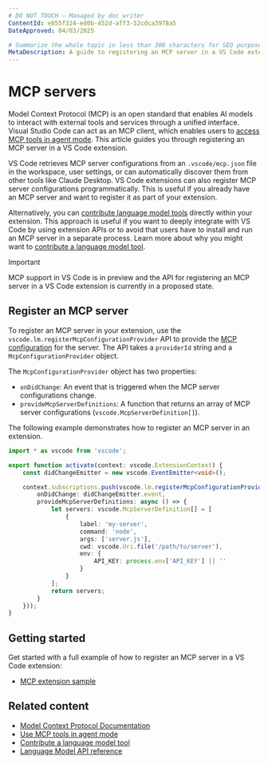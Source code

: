 ```yaml
---
# DO NOT TOUCH — Managed by doc writer
ContentId: e655f324-ed0b-452d-aff3-52cdca3978a5
DateApproved: 04/03/2025

# Summarize the whole topic in less than 300 characters for SEO purpose
MetaDescription: A guide to registering an MCP server in a VS Code extension.
---
```


# MCP servers

Model Context Protocol (MCP) is an open standard that enables AI models to interact with external tools and services through a unified interface. Visual Studio Code can act as an MCP client, which enables users to [access MCP tools in agent mode](/docs/copilot/chat/mcp-servers.md). This article guides you through registering an MCP server in a VS Code extension.

VS Code retrieves MCP server configurations from an `.vscode/mcp.json` file in the workspace, user settings, or can automatically discover them from other tools like Claude Desktop. VS Code extensions can also register MCP server configurations programmatically. This is useful if you already have an MCP server and want to register it as part of your extension.

Alternatively, you can [contribute language model tools](/api/extension-guides/tools.md) directly within your extension. This approach is useful if you want to deeply integrate with VS Code by using extension APIs or to avoid that users have to install and run an MCP server in a separate process. Learn more about why you might want to [contribute a language model tool](/api/extension-guides/tools.md#why-implement-a-language-model-tool-in-your-extension).

> [!IMPORTANT]
> MCP support in VS Code is in preview and the API for registering an MCP server in a VS Code extension is currently in a proposed state.

## Register an MCP server

To register an MCP server in your extension, use the `vscode.lm.registerMcpConfigurationProvider` API to provide the [MCP configuration](/docs/copilot/chat/mcp-servers.md#configuration-format) for the server. The API takes a `providerId` string and a `McpConfigurationProvider` object.

The `McpConfigurationProvider` object has two properties:

- `onDidChange`: An event that is triggered when the MCP server configurations change.
- `provideMcpServerDefinitions`: A function that returns an array of MCP server configurations (`vscode.McpServerDefinition[]`).

The following example demonstrates how to register an MCP server in an extension.

```ts
import * as vscode from 'vscode';

export function activate(context: vscode.ExtensionContext) {
    const didChangeEmitter = new vscode.EventEmitter<void>();

    context.subscriptions.push(vscode.lm.registerMcpConfigurationProvider('exampleGist', {
        onDidChange: didChangeEmitter.event,
        provideMcpServerDefinitions: async () => {
            let servers: vscode.McpServerDefinition[] = [
                {
                    label: 'my-server',
                    command: 'node',
                    args: ['server.js'],
                    cwd: vscode.Uri.file('/path/to/server'),
                    env: {
                        API_KEY: process.env['API_KEY'] || ''
                    }
                }
            ];
            return servers;
        }
    }));
}
```

## Getting started

Get started with a full example of how to register an MCP server in a VS Code extension:

- [MCP extension sample](https://github.com/microsoft/vscode-extension-samples/blob/main/mcp-extension-sample)

## Related content

- [Model Context Protocol Documentation](https://modelcontextprotocol.io/)
- [Use MCP tools in agent mode](/docs/copilot/chat/mcp-servers.md)
- [Contribute a language model tool](/api/extension-guides/tools.md)
- [Language Model API reference](/api/references/vscode-api.md#lm)
